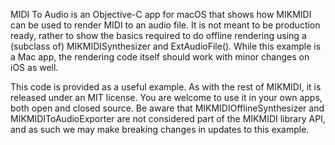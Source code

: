 MIDI To Audio is an Objective-C app for macOS that shows how MIKMIDI can be used to render MIDI to an audio file. It is not meant to be production ready, rather to show the basics required to do offline rendering using a (subclass of) MIKMIDISynthesizer and ExtAudioFile(). While this example is a Mac app, the rendering code itself should work with minor changes on iOS as well.

This code is provided as a useful example. As with the rest of MIKMIDI, it is released under an MIT license. You are welcome to use it in your own apps, both open and closed source. Be aware that MIKMIDIOfflineSynthesizer and MIKMIDIToAudioExporter are not considered part of the MIKMIDI library API, and as such we may make breaking changes in updates to this example.